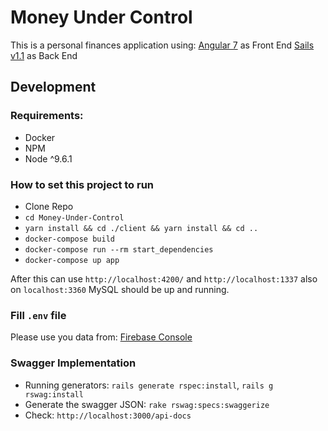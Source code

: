 # Money Under Control

This is a personal finances application using:
[Angular 7](https://angular.io/) as Front End
[Sails v1.1](https://sailsjs.com) as Back End

## Development

### Requirements:

- Docker
- NPM
- Node ^9.6.1

### How to set this project to run

- Clone Repo
- `cd Money-Under-Control`
- `yarn install && cd ./client && yarn install && cd ..`
- `docker-compose build`
- `docker-compose run --rm start_dependencies`
- `docker-compose up app`

After this can use `http://localhost:4200/` and `http://localhost:1337` also on `localhost:3360` MySQL should be up and running.

### Fill `.env` file

Please use you data from: [Firebase Console](https://console.firebase.google.com/)

### Swagger Implementation

- Running generators: `rails generate rspec:install`, `rails g rswag:install`
- Generate the swagger JSON: `rake rswag:specs:swaggerize`
- Check: `http://localhost:3000/api-docs`
